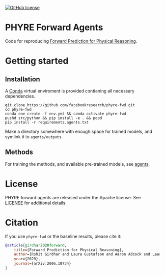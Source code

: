 [![GitHub license](https://img.shields.io/badge/license-Apache-blue.svg)](LICENSE)
# PHYRE Forward Agents

Code for reproducing [Forward Prediction for Physical Reasoning](https://arxiv.org/abs/2006.10734).


# Getting started

## Installation
A [Conda](https://docs.conda.io/en/latest/) virtual enviroment is provided contianing all necessary dependencies.
```(bash)
git clone https://github.com/facebookresearch/phyre-fwd.git
cd phyre-fwd
conda env create -f env.yml && conda activate phyre-fwd
pushd src/python && pip install -e . && popd
pip install -r requirements.agents.txt
```
Make a directory somewhere with enough space for trained models, and symlink it to `agents/outputs`.

## Methods

For training the methods, and available pre-trained models, see [agents](agents/).

# License
PHYRE forward agents are released under the Apache license. See [LICENSE](LICENSE) for additional details.


# Citation

If you use `phyre-fwd` or the baseline results, please cite it:

```bibtex
@article{girdhar2020forward,
    title={Forward Prediction for Physical Reasoning},
    author={Rohit Girdhar and Laura Gustafson and Aaron Adcock and Laurens van der Maaten},
    year={2020},
    journal={arXiv:2006.10734}
}
```
